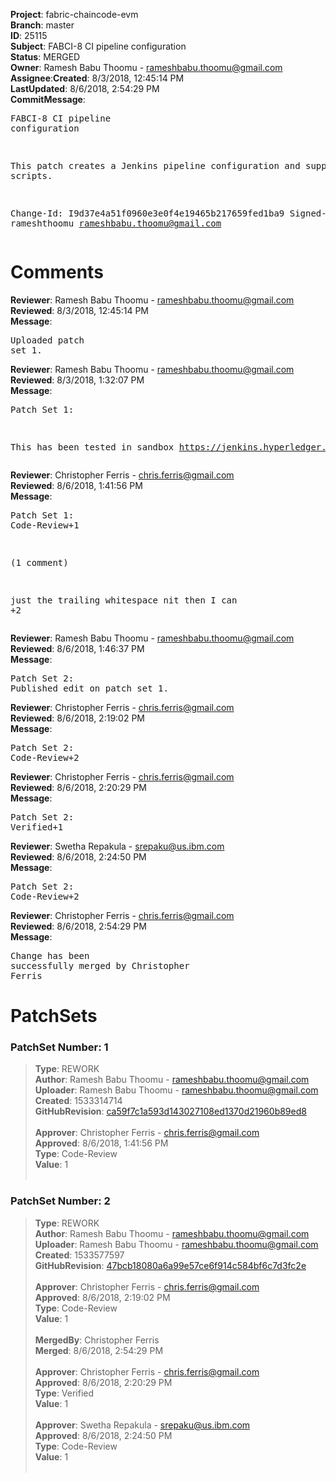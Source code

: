 <strong>Project</strong>: fabric-chaincode-evm</br><strong>Branch</strong>: master<br><strong>ID</strong>: 25115<br><strong>Subject</strong>: FABCI-8 CI pipeline configuration<br><strong>Status</strong>: MERGED<br><strong>Owner</strong>: Ramesh Babu Thoomu - rameshbabu.thoomu@gmail.com<br><strong>Assignee</strong>:<strong>Created</strong>: 8/3/2018, 12:45:14 PM<br><strong>LastUpdated</strong>: 8/6/2018, 2:54:29 PM<br><strong>CommitMessage</strong>:<br><pre>FABCI-8 CI pipeline configuration

This patch creates a Jenkins pipeline configuration and supporting
CI scripts.

Change-Id: I9d37e4a51f0960e3e0f4e19465b217659fed1ba9
Signed-off-by: rameshthoomu <rameshbabu.thoomu@gmail.com>
</pre><h1>Comments</h1><strong>Reviewer</strong>: Ramesh Babu Thoomu - rameshbabu.thoomu@gmail.com<br><strong>Reviewed</strong>: 8/3/2018, 12:45:14 PM<br><strong>Message</strong>: <pre>Uploaded patch set 1.</pre><strong>Reviewer</strong>: Ramesh Babu Thoomu - rameshbabu.thoomu@gmail.com<br><strong>Reviewed</strong>: 8/3/2018, 1:32:07 PM<br><strong>Message</strong>: <pre>Patch Set 1:

This has been tested in sandbox https://jenkins.hyperledger.org/sandbox/job/fabric-chaincode-evm-merge-master-x86_64/</pre><strong>Reviewer</strong>: Christopher Ferris - chris.ferris@gmail.com<br><strong>Reviewed</strong>: 8/6/2018, 1:41:56 PM<br><strong>Message</strong>: <pre>Patch Set 1: Code-Review+1

(1 comment)

just the trailing whitespace nit then I can +2</pre><strong>Reviewer</strong>: Ramesh Babu Thoomu - rameshbabu.thoomu@gmail.com<br><strong>Reviewed</strong>: 8/6/2018, 1:46:37 PM<br><strong>Message</strong>: <pre>Patch Set 2: Published edit on patch set 1.</pre><strong>Reviewer</strong>: Christopher Ferris - chris.ferris@gmail.com<br><strong>Reviewed</strong>: 8/6/2018, 2:19:02 PM<br><strong>Message</strong>: <pre>Patch Set 2: Code-Review+2</pre><strong>Reviewer</strong>: Christopher Ferris - chris.ferris@gmail.com<br><strong>Reviewed</strong>: 8/6/2018, 2:20:29 PM<br><strong>Message</strong>: <pre>Patch Set 2: Verified+1</pre><strong>Reviewer</strong>: Swetha Repakula - srepaku@us.ibm.com<br><strong>Reviewed</strong>: 8/6/2018, 2:24:50 PM<br><strong>Message</strong>: <pre>Patch Set 2: Code-Review+2</pre><strong>Reviewer</strong>: Christopher Ferris - chris.ferris@gmail.com<br><strong>Reviewed</strong>: 8/6/2018, 2:54:29 PM<br><strong>Message</strong>: <pre>Change has been successfully merged by Christopher Ferris</pre><h1>PatchSets</h1><h3>PatchSet Number: 1</h3><blockquote><strong>Type</strong>: REWORK<br><strong>Author</strong>: Ramesh Babu Thoomu - rameshbabu.thoomu@gmail.com<br><strong>Uploader</strong>: Ramesh Babu Thoomu - rameshbabu.thoomu@gmail.com<br><strong>Created</strong>: 1533314714<br><strong>GitHubRevision</strong>: [ca59f7c1a593d143027108ed1370d21960b89ed8](https://github.com/hyperledger/fabric-chaincode-evm/commit/ca59f7c1a593d143027108ed1370d21960b89ed8)<br><br><strong>Approver</strong>: Christopher Ferris - chris.ferris@gmail.com<br><strong>Approved</strong>: 8/6/2018, 1:41:56 PM<br><strong>Type</strong>: Code-Review<br><strong>Value</strong>: 1<br><br></blockquote><h3>PatchSet Number: 2</h3><blockquote><strong>Type</strong>: REWORK<br><strong>Author</strong>: Ramesh Babu Thoomu - rameshbabu.thoomu@gmail.com<br><strong>Uploader</strong>: Ramesh Babu Thoomu - rameshbabu.thoomu@gmail.com<br><strong>Created</strong>: 1533577597<br><strong>GitHubRevision</strong>: [47bcb18080a6a99e57ce6f914c584bf6c7d3fc2e](https://github.com/hyperledger/fabric-chaincode-evm/commit/47bcb18080a6a99e57ce6f914c584bf6c7d3fc2e)<br><br><strong>Approver</strong>: Christopher Ferris - chris.ferris@gmail.com<br><strong>Approved</strong>: 8/6/2018, 2:19:02 PM<br><strong>Type</strong>: Code-Review<br><strong>Value</strong>: 1<br><br><strong>MergedBy</strong>: Christopher Ferris<br><strong>Merged</strong>: 8/6/2018, 2:54:29 PM<br><br><strong>Approver</strong>: Christopher Ferris - chris.ferris@gmail.com<br><strong>Approved</strong>: 8/6/2018, 2:20:29 PM<br><strong>Type</strong>: Verified<br><strong>Value</strong>: 1<br><br><strong>Approver</strong>: Swetha Repakula - srepaku@us.ibm.com<br><strong>Approved</strong>: 8/6/2018, 2:24:50 PM<br><strong>Type</strong>: Code-Review<br><strong>Value</strong>: 1<br><br></blockquote>